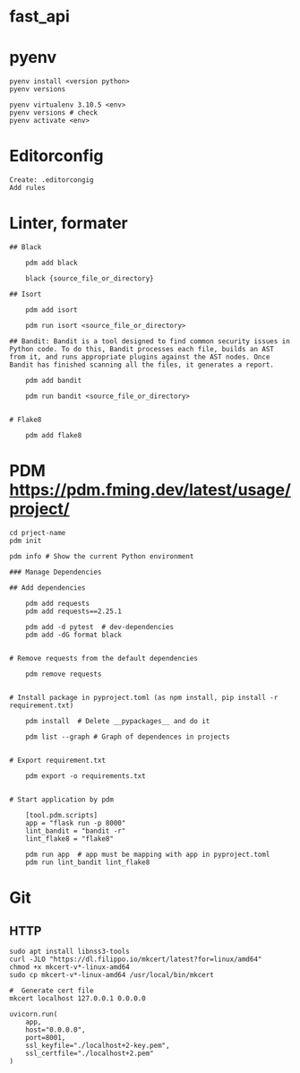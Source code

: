 # fast_api

# pyenv

    pyenv install <version python>
    pyenv versions

    pyenv virtualenv 3.10.5 <env>
    pyenv versions # check
    pyenv activate <env>

# Editorconfig

    Create: .editorcongig
    Add rules


# Linter, formater

    ## Black

        pdm add black

        black {source_file_or_directory}
    
    ## Isort

        pdm add isort

        pdm run isort <source_file_or_directory>

    ## Bandit: Bandit is a tool designed to find common security issues in Python code. To do this, Bandit processes each file, builds an AST from it, and runs appropriate plugins against the AST nodes. Once Bandit has finished scanning all the files, it generates a report.

        pdm add bandit

        pdm run bandit <source_file_or_directory>


    # Flake8

        pdm add flake8


# PDM https://pdm.fming.dev/latest/usage/project/

    cd prject-name
    pdm init

    pdm info # Show the current Python environment

    ### Manage Dependencies

    ## Add dependencies

        pdm add requests
        pdm add requests==2.25.1

        pdm add -d pytest  # dev-dependencies
        pdm add -dG format black


    # Remove requests from the default dependencies
    
        pdm remove requests
    

    # Install package in pyproject.toml (as npm install, pip install -r requirement.txt)

        pdm install  # Delete __pypackages__ and do it
    
        pdm list --graph # Graph of dependences in projects


    # Export requirement.txt

        pdm export -o requirements.txt

    
    # Start application by pdm

        [tool.pdm.scripts]
        app = "flask run -p 8000"
        lint_bandit = "bandit -r"
        lint_flake8 = "flake8"

        pdm run app  # app must be mapping with app in pyproject.toml
        pdm run lint_bandit lint_flake8


#  Git

## HTTP

    sudo apt install libnss3-tools
    curl -JLO "https://dl.filippo.io/mkcert/latest?for=linux/amd64"
    chmod +x mkcert-v*-linux-amd64
    sudo cp mkcert-v*-linux-amd64 /usr/local/bin/mkcert

    #  Generate cert file
    mkcert localhost 127.0.0.1 0.0.0.0

    uvicorn.run(
        app,
        host="0.0.0.0",
        port=8001,
        ssl_keyfile="./localhost+2-key.pem",
        ssl_certfile="./localhost+2.pem"
    )

